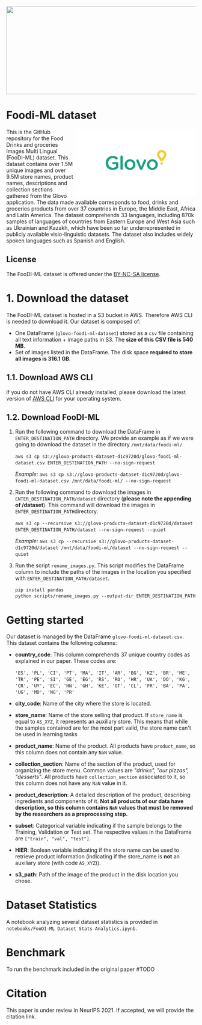 <img src="/imgs/grid_img.png" align="top" width="1028" height="234"/>

# Foodi-ML dataset

<img src="/imgs/Glovo_logo.png" align="right" width="320" height="180"/>
This is the GitHub repository for the Food Drinks and groceries Images Multi Lingual (FooDI-ML) dataset.
This dataset contains over 1.5M unique images and over 9.5M store names, product names, descriptions and collection sections gathered from the Glovo application. 
The data made available corresponds to food, drinks and groceries products from over 37 countries in Europe, the Middle East, Africa and Latin America. 
The dataset comprehends 33 languages, including 870k samples of languages of countries from Eastern Europe and West Asia such as Ukrainian and Kazakh, which have been so far underrepresented in publicly available visio-linguistic datasets. 
The dataset also includes widely spoken languages such as Spanish and English.

## License

The FooDI-ML dataset is offered under the [BY-NC-SA license](https://creativecommons.org/licenses/by-nc-sa/2.0/ "BY-NC-SA license").

# 1. Download the dataset
The FooDI-ML dataset is hosted in a S3 bucket in AWS. Therefore AWS CLI is needed to download it. 
Our dataset is composed of:
* One DataFrame (`glovo-foodi-ml-dataset`) stored as a `csv` file containing all text information + image paths in S3. The **size of this CSV file is 540 MB**.
* Set of images listed in the DataFrame. The disk space **required to store all images is 316.1 GB**.

## 1.1. Download AWS CLI
If you do not have AWS CLI already installed, please download the latest version of [AWS CLI](https://aws.amazon.com/cli/ "AWS CLI page") for your operating system.

## 1.2. Download FooDI-ML
1. Run the following command to download the DataFrame in `ENTER_DESTINATION_PATH` directory. We provide an example as if we were going to download the dataset in the directory `/mnt/data/foodi-ml/`.
                                                       
   `aws s3 cp s3://glovo-products-dataset-d1c9720d/glovo-foodi-ml-dataset.csv ENTER_DESTINATION_PATH --no-sign-request`

   _Example:_ `aws s3 cp s3://glovo-products-dataset-d1c9720d/glovo-foodi-ml-dataset.csv /mnt/data/foodi-ml/ --no-sign-request` 

2. Run the following command to download the images in `ENTER_DESTINATION_PATH/dataset` directory (**please note the appending of /dataset**). This command will download the images in `ENTER_DESTINATION_PATH`directory.
 
   `aws s3 cp --recursive s3://glovo-products-dataset-d1c9720d/dataset ENTER_DESTINATION_PATH/dataset --no-sign-request --quiet`
           
   _Example:_ `aws s3 cp --recursive s3://glovo-products-dataset-d1c9720d/dataset /mnt/data/foodi-ml/dataset --no-sign-request --quiet`

3. Run the script `rename_images.py`. This script modifies the DataFrame column to include the paths of the images in the location you specified with `ENTER_DESTINATION_PATH/dataset`.
   ```
   pip install pandas
   python scripts/rename_images.py --output-dir ENTER_DESTINATION_PATH
   ```

# Getting started
Our dataset is managed by the DataFrame `glovo-foodi-ml-dataset.csv`. This dataset contains the following columns:

* **country_code**: This column comprehends 37 unique country codes as explained in our paper. These codes are:

  ```'ES', 'PL', 'CI', 'PT', 'MA', 'IT', 'AR', 'BG', 'KZ', 'BR', 'ME', 'TR', 'PE', 'SI', 'GE', 'EG', 'RS', 'RO', 'HR', 'UA', 'DO', 'KG', 'CR', 'UY', 'EC', 'HN', 'GH', 'KE', 'GT', 'CL', 'FR', 'BA', 'PA', 'UG', 'MD', 'NG', 'PR'```
  
* **city_code**: Name of the city where the store is located.
* **store_name**: Name of the store selling that product. If `store_name` is equal to `AS_XYZ`, it represents an auxiliary store. This means that while the samples contained are for the most part valid, the store name can't be used in learning tasks
* **product_name**: Name of the product. All products have `product_name`, so this column does not contain any `NaN` value.
* **collection_section**: Name of the section of the product, used for organizing the store menu. Common values are _"drinks", "our pizzas", "desserts"_. All products have `collection_section` associated to it, so this column does not have any `NaN` value in it.
* **product_description**: A detailed description of the product, describing ingredients and components of it. **Not all products of our data have description, so this column contains `NaN` values that must be removed by the researchers as a preprocessing step.**
* **subset**: Categorical variable indicating if the sample belongs to the Training, Validation or Test set. The respective values in the DataFrame are `["train", "val", "test"]`. 
* **HIER**: Boolean variable indicating if the store name can be used to retrieve product information (indicating if the store_name is **not** an auxiliary store (with code `AS_XYZ`)).
* **s3_path**: Path of the image of the product in the disk location you chose. 

# Dataset Statistics
A notebook analyzing several dataset statistics is provided in `notebooks/FooDI-ML Dataset Stats Analytics.ipynb`.

# Benchmark
To run the benchmark included in the original paper #TODO
# Citation
This paper is under review in NeurIPS 2021. If accepted, we will provide the citation link.